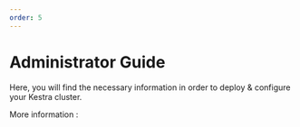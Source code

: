 ```yaml
---
order: 5
---
```

# Administrator Guide

Here, you will find the necessary information in order to deploy & configure your Kestra cluster.

More information : 


<ChildTableOfContents />
